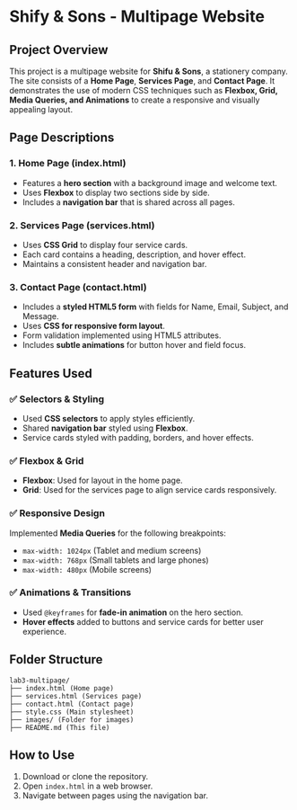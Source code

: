 # Shify & Sons - Multipage Website

## Project Overview
This project is a multipage website for **Shifu & Sons**, a stationery company. The site consists of a **Home Page**, **Services Page**, and **Contact Page**. It demonstrates the use of modern CSS techniques such as **Flexbox, Grid, Media Queries, and Animations** to create a responsive and visually appealing layout.

## Page Descriptions
### 1. **Home Page (index.html)**
   - Features a **hero section** with a background image and welcome text.
   - Uses **Flexbox** to display two sections side by side.
   - Includes a **navigation bar** that is shared across all pages.
   
### 2. **Services Page (services.html)**
   - Uses **CSS Grid** to display four service cards.
   - Each card contains a heading, description, and hover effect.
   - Maintains a consistent header and navigation bar.
   
### 3. **Contact Page (contact.html)**
   - Includes a **styled HTML5 form** with fields for Name, Email, Subject, and Message.
   - Uses **CSS for responsive form layout**.
   - Form validation implemented using HTML5 attributes.
   - Includes **subtle animations** for button hover and field focus.

## Features Used
### ✅ **Selectors & Styling**
- Used **CSS selectors** to apply styles efficiently.
- Shared **navigation bar** styled using **Flexbox**.
- Service cards styled with padding, borders, and hover effects.

### ✅ **Flexbox & Grid**
- **Flexbox**: Used for layout in the home page.
- **Grid**: Used for the services page to align service cards responsively.

### ✅ **Responsive Design**
Implemented **Media Queries** for the following breakpoints:
- `max-width: 1024px` (Tablet and medium screens)
- `max-width: 768px` (Small tablets and large phones)
- `max-width: 480px` (Mobile screens)

### ✅ **Animations & Transitions**
- Used `@keyframes` for **fade-in animation** on the hero section.
- **Hover effects** added to buttons and service cards for better user experience.

## Folder Structure
```
lab3-multipage/
├── index.html (Home page)
├── services.html (Services page)
├── contact.html (Contact page)
├── style.css (Main stylesheet)
├── images/ (Folder for images)
├── README.md (This file)
```

## How to Use
1. Download or clone the repository.
2. Open `index.html` in a web browser.
3. Navigate between pages using the navigation bar.